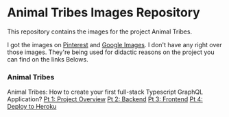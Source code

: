 # Animal Tribes Images Repository
This repository contains the images for the project Animal Tribes.

I got the images on [Pinterest](https://www.pinterest.com/) and [Google Images](https://images.google.com/). I don't have any right over those images.
They're being used for didactic reasons on the project you can find on the links Belows.

### Animal Tribes
Animal Tribes: How to create your first full-stack Typescript GraphQL Application?
[Pt 1: Project Overview]()
[Pt 2: Backend]()
[Pt 3: Frontend]()
[Pt 4: Deploy to Heroku]()